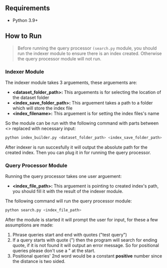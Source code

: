 ## Requirements
- Python 3.9+

## How to Run

> Before running the query processor `(search.py` module, you should run the indexer module to ensure there is an index created. Otherwise the query processor module will not run.

### Indexer Module

The indexer module takes 3 arguements, these arguements are:

- **<dataset_folder_path>:** This arguements is for selecting the location of the dataset folder
- **<index_save_folder_path>:** This arguement takes a path to a folder which will store the index file
- **<index_filename>:** This arguement is for setting the index files's name


So the module can be run with the following command with parts between <> replaced with necessary input:

```bash
python index_builder.py <dataset_folder_path> <index_save_folder_path> <index_filename>
```

After indexer is run succesfully it will output the absolute path for the created index. Then you can plug it in for running the query processor.

### Query Processor Module

Running the query processor takes one user arguement:

- **<index_file_path>:** This arguement is pointing to created index's path, you should fill it with the result of the indexer module.

The following command will run the query processor module:

```bash
python search.py <index_file_path>
```

After the module is started it will prompt the user for input, for these a few assumptions are made:

1. Phrase queries start and end with quotes ("test query")
2. If a query starts with quote (") then the program will search for ending quote, if it is not found it will output an error message. So for positional queries please don't use a " at the start.
3. Positional queries' 2nd word would be a constant **positive** number since the distance is two sided.